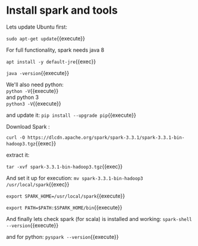 # Install spark and tools

Lets update Ubuntu first:

`sudo apt-get update`{{execute}}

For full functionality, spark needs java 8

`apt install -y default-jre`{{exec}} 

`java -version`{{execute}}

We'll also need python:   
`python -V`{{execute}}   
 and python 3   
 `python3 -V`{{execute}}   

and update it:
`pip install --upgrade pip`{{execute}}


Download Spark :

`curl -O https://dlcdn.apache.org/spark/spark-3.3.1/spark-3.3.1-bin-hadoop3.tgz`{{exec}}

extract it:

`tar -xvf spark-3.3.1-bin-hadoop3.tgz`{{exec}}


And set it up for execution:
`mv spark-3.3.1-bin-hadoop3 /usr/local/spark`{{exec}}


`export SPARK_HOME=/usr/local/spark`{{execute}}

`export PATH=$PATH:$SPARK_HOME/bin`{{execute}}


And finally lets check spark (for scala) is installed and working:
`spark-shell --version`{{execute}} 

and for python:
`pyspark --version`{{execute}}
